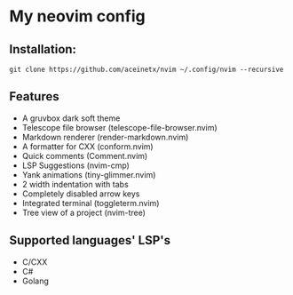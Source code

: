 # My neovim config
## Installation:
```
git clone https://github.com/aceinetx/nvim ~/.config/nvim --recursive
```
## Features
- A gruvbox dark soft theme 
- Telescope file browser (telescope-file-browser.nvim)
- Markdown renderer (render-markdown.nvim)
- A formatter for CXX (conform.nvim)
- Quick comments (Comment.nvim)
- LSP Suggestions (nvim-cmp)
- Yank animations (tiny-glimmer.nvim)
- 2 width indentation with tabs
- Completely disabled arrow keys
- Integrated terminal (toggleterm.nvim)
- Tree view of a project (nvim-tree)
## Supported languages' LSP's
- C/CXX
- C#
- Golang
